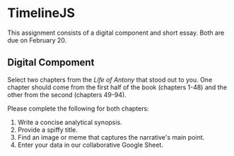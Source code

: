 # TimelineJS

This assignment consists of a digital component and short essay. Both are due on February 20.

## Digital Compoment

Select two chapters from the _Life of Antony_ that stood out to you. One chapter should come from the first half of the book (chapters 1-48) and the other from the second (chapters 49-94).

Please complete the following for both chapters:
1. Write a concise analytical synopsis.
2. Provide a spiffy title.
3. Find an image or meme that captures the narrative's main point.
4. Enter your data in our collaborative Google Sheet.

